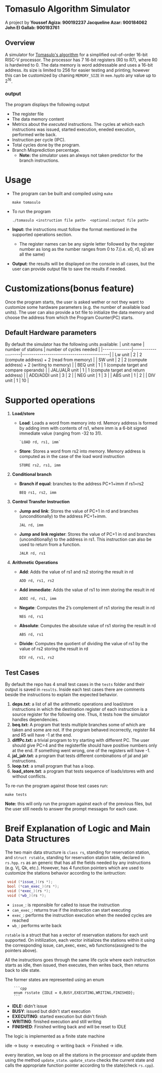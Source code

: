 # Tomasulo Algorithm Simulator

A project by
**Youssef Agiza: 900192237
Jacqueline Azar: 900184062
John El Gallab: 900193761**

## Overview

A simulator for [Tomasulo's algorithm](https://en.wikipedia.org/wiki/Tomasulo_algorithm) for a simplified out-of-order 16-bit RISC-V processor. The processor has 7 16-bit registers (R0 to R7), where R0 is hardwired to 0. The data memory is word addressable and uses a 16-bit address. its size is limited to 256 for easier testing and printing; however this can be customized by chaning `MEMORY_SIZE` in `mem.hpp`to any value up to $2^{16}$.

### output

The program displays the following output

- The register file
- The data memory content
- Metrics about the _executed_ instructions. The cycles at which each instructions was issued, started execution, eneded execution, performed write back.
- Instruction per cycle (IPC).
- Total cycles done by the program.
- Branch Misprediction percentage.
  - **Note:** the simulator uses an always not taken predictor for the branch instructions.

# Usage

- The program can be built and compiled using `make`

      make tomasulo

- To run the program

      ./tomasulo <instruction file path>  <optional:output file path>

- **Input:** the instructions must follow the format mentioned in the supported operations section.
  - The register names can be any signle letter followed by the register number as long as the number ranges from 0 to 7.(i.e. x0, r0, s0 are all the same)
- **Output**: the results will be displayed on the console in all cases, but the user can provide output file to save the results if needed.

# Customizations(bonus feature)

Once the program starts, the user is asked wether or not they want to customize some hardware parameters (e.g. the number of available load units). The user can also provide a txt file to initialize the data memory and choose the address from which the Program Counter(PC) starts.

## Default Hardware parameters

By default the simulator has the following units available:
| unit name | number of stations | number of cycles needed |
|---------------|--------------------|---------------------------------------------|
| Lw unit | 2 | 2 (compute address) + 2 (read from memory) |
| SW unit | 2 | 2 (compute address) + 2 (writing to memory) |
| BEQ unit | 1 | 1 (compute target and compare operands) |
| JAL/JALR unit | 1 | 1 (compute target and return address) |
| ADD/ADDI unit | 3 | 2 |
| NEG unit | 1 | 3 |
| ABS unit | 1 | 2 |
| DIV unit | 1 | 10 |

# Supported operations

1.  **Load/store**

    - **Load**: Loads a word from memory into rd. Memory address is formed by adding imm with
      contents of rs1, where imm is a 6-bit signed immediate value (ranging from -32 to 31).

          `LOAD rd, rs1, imm`

    - **Store**: Stores a word from rs2 into memory. Memory address is computed as in the case of the load word instruction

      `STORE rs2, rs1, imm`

2.  **Conditional branch**

    - **Branch if equal**: branches to the address PC+1+imm if rs1=rs2

      `BEQ rs1, rs2, imm`

3.  **Control Transfer Instruction**

    - **Jump and link**: Stores the value of PC+1 in rd and branches (unconditionally) to the address PC+1+imm.

      `JAL rd, imm`

    - **Jump and link register**: Stores the value of PC+1 in rd and branches (unconditionally) to the address in rs1. This instruction can also be used to return from a function.

      `JALR rd, rs1`

4.  **Arithmetic Operations**

    - **Add**: Adds the value of rs1 and rs2 storing the result in rd

      `ADD rd, rs1, rs2`

    - **Add immediate**: Adds the value of rs1 to imm storing the result in rd

      `ADDI rd, rs1, imm`

    - **Negate**: Computes the 2’s complement of rs1 storing the result in rd

      `NEG rd, rs1`

    - **Absolute**: Computes the absolute value of rs1 storing the result in rd

      `ABS rd, rs1`

    - **Divide**: Computes the quotient of dividing the value of rs1 by the value of rs2 storing the result in rd

      `DIV rd, rs1, rs2`

## Test Cases

By default the repo has 4 small test cases in the `tests` folder and their output is saved in `results`. Inside each test cases there are comments beside the instructions to explain the expected behavior.

1. **deps.txt**: a list of all the arithmetic operations and load/store instructions in which the destination register of each instruction is a source register for the following one. Thus, it tests how the simulator handles dependencies.
2. **beq.txt:** A program that tests multiple branches some of which are taken and some are not. If the program behaved incorrectly, register R4 and R5 will have -1 at the end.
3. **diffPc.txt:** a trivial program to try starting with different PC. The user should give PC=4 and the registerfile should have positive numbers only at the end. If something went wrong, one of the registers will have -1.
4. **jal_jalr.txt**: a program that tests different combinations of jal and jalr instructions.
5. **loop.txt**: a small program that has a loop.
6. **load_store.txt**: a program that tests sequence of loads/stores with and without conflicts.

To re-run the program against those test cases run:

    make tests

**Note:** this will only run the program against each of the previous files, but the user still needs to answer the prompt messages for each case.

# Breif Explanation of Logic and Main Data Structures

The two main data structure is `class rs`, standing for reservation station, and `struct rstable`, standing for reservation station table, declared in `rs.hpp`. `rs` as an generic that has all the fields needed by any instructions (e.g. Vj, Qk, etc.). However, has 4 function pointers which are used to customize the stations behavior according to the isntruction:

```c++
 void (*issue_)(rs *);
 bool (*can_exec_)(rs *);
 void (*exec_)(rs *);
 void (*wb_)(rs *);
```

- `issue_`: is reponsible for called to issue the instruction
- `can_exec_`: returns true if the instruction can start executing
- `exec_`: performs the instruction execution when the needed cycles are reached
- `wb_`: performs write back

`rstable` is a struct that has a vector of reservation stations for each unit supported. On initilization, each vector initializes the stations within it using the corresponding issue, can_exec, exec, wb functions(assigned to the pointers above).

All the instructions goes through the same life cycle where each instruction starts as idle, then issued, then executes, then writes back, then returns back to idle state.

The former states are represented using an enum

        ```cpp
        enum rsstate {IDLE = 0,BUSY,EXECUTING,WRITING,FINISHED};
        ```

- **IDLE:** didn't issue
- **BUSY**: issued but didn't start execution
- **EXECUTING**: started execution but didn't finish
- **WRITING**: finished execution and still writing
- **FINISHED**: Finished writing back and will be reset to IDLE

The logic is implemented as a finite state machine

idle $\rightarrow$ busy $\rightarrow$ executing $\rightarrow$ writing back $\rightarrow$ Finished $\rightarrow$ idle.

every iteration, we loop on all the stations in the processor and update them using the method `update_state`. `update_state` checks the current state and calls the appropriate function pointer according to the state(check `rs.cpp`).
